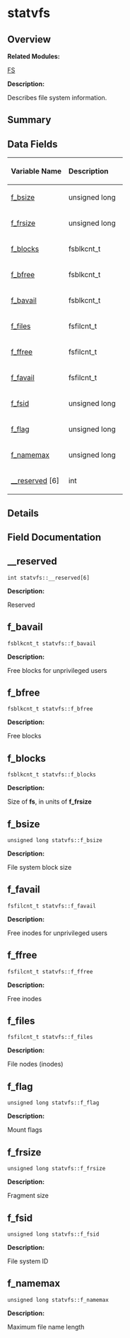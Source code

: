 # statvfs<a name="ZH-CN_TOPIC_0000001055678142"></a>

## **Overview**<a name="section467434898084843"></a>

**Related Modules:**

[FS](FS.md)

**Description:**

Describes file system information. 

## **Summary**<a name="section487801491084843"></a>

## Data Fields<a name="pub-attribs"></a>

<a name="table1744310502084843"></a>
<table><thead align="left"><tr id="row880538930084843"><th class="cellrowborder" valign="top" width="50%" id="mcps1.1.3.1.1"><p id="p1828887717084843"><a name="p1828887717084843"></a><a name="p1828887717084843"></a>Variable Name</p>
</th>
<th class="cellrowborder" valign="top" width="50%" id="mcps1.1.3.1.2"><p id="p813384273084843"><a name="p813384273084843"></a><a name="p813384273084843"></a>Description</p>
</th>
</tr>
</thead>
<tbody><tr id="row1867407824084843"><td class="cellrowborder" valign="top" width="50%" headers="mcps1.1.3.1.1 "><p id="p1685286715084843"><a name="p1685286715084843"></a><a name="p1685286715084843"></a><a href="statvfs.md#a3400d89a2627d6313da0cb39ff6209ec">f_bsize</a></p>
</td>
<td class="cellrowborder" valign="top" width="50%" headers="mcps1.1.3.1.2 "><p id="p163402655084843"><a name="p163402655084843"></a><a name="p163402655084843"></a>unsigned long&nbsp;</p>
</td>
</tr>
<tr id="row1880123757084843"><td class="cellrowborder" valign="top" width="50%" headers="mcps1.1.3.1.1 "><p id="p573414300084843"><a name="p573414300084843"></a><a name="p573414300084843"></a><a href="statvfs.md#af01dafa58ce2f665bc8b6ba1741f1896">f_frsize</a></p>
</td>
<td class="cellrowborder" valign="top" width="50%" headers="mcps1.1.3.1.2 "><p id="p1176601408084843"><a name="p1176601408084843"></a><a name="p1176601408084843"></a>unsigned long&nbsp;</p>
</td>
</tr>
<tr id="row2007606524084843"><td class="cellrowborder" valign="top" width="50%" headers="mcps1.1.3.1.1 "><p id="p1165750455084843"><a name="p1165750455084843"></a><a name="p1165750455084843"></a><a href="statvfs.md#a83b2d1725a43fef463597eda75b7af1b">f_blocks</a></p>
</td>
<td class="cellrowborder" valign="top" width="50%" headers="mcps1.1.3.1.2 "><p id="p879585598084843"><a name="p879585598084843"></a><a name="p879585598084843"></a>fsblkcnt_t&nbsp;</p>
</td>
</tr>
<tr id="row685370762084843"><td class="cellrowborder" valign="top" width="50%" headers="mcps1.1.3.1.1 "><p id="p387702768084843"><a name="p387702768084843"></a><a name="p387702768084843"></a><a href="statvfs.md#ab004873a74b951610b969a222116dccb">f_bfree</a></p>
</td>
<td class="cellrowborder" valign="top" width="50%" headers="mcps1.1.3.1.2 "><p id="p655968883084843"><a name="p655968883084843"></a><a name="p655968883084843"></a>fsblkcnt_t&nbsp;</p>
</td>
</tr>
<tr id="row1346350082084843"><td class="cellrowborder" valign="top" width="50%" headers="mcps1.1.3.1.1 "><p id="p1946539446084843"><a name="p1946539446084843"></a><a name="p1946539446084843"></a><a href="statvfs.md#a38e0b0109797e233de83ff9e8c4d0520">f_bavail</a></p>
</td>
<td class="cellrowborder" valign="top" width="50%" headers="mcps1.1.3.1.2 "><p id="p549627033084843"><a name="p549627033084843"></a><a name="p549627033084843"></a>fsblkcnt_t&nbsp;</p>
</td>
</tr>
<tr id="row441124531084843"><td class="cellrowborder" valign="top" width="50%" headers="mcps1.1.3.1.1 "><p id="p1449235955084843"><a name="p1449235955084843"></a><a name="p1449235955084843"></a><a href="statvfs.md#a38f6a9335cabe3bff82c2d96cc538e6f">f_files</a></p>
</td>
<td class="cellrowborder" valign="top" width="50%" headers="mcps1.1.3.1.2 "><p id="p1870353056084843"><a name="p1870353056084843"></a><a name="p1870353056084843"></a>fsfilcnt_t&nbsp;</p>
</td>
</tr>
<tr id="row1256710737084843"><td class="cellrowborder" valign="top" width="50%" headers="mcps1.1.3.1.1 "><p id="p916818028084843"><a name="p916818028084843"></a><a name="p916818028084843"></a><a href="statvfs.md#a601437cadd9c607cba0c653706af3d22">f_ffree</a></p>
</td>
<td class="cellrowborder" valign="top" width="50%" headers="mcps1.1.3.1.2 "><p id="p899579738084843"><a name="p899579738084843"></a><a name="p899579738084843"></a>fsfilcnt_t&nbsp;</p>
</td>
</tr>
<tr id="row1144957159084843"><td class="cellrowborder" valign="top" width="50%" headers="mcps1.1.3.1.1 "><p id="p1046692827084843"><a name="p1046692827084843"></a><a name="p1046692827084843"></a><a href="statvfs.md#a6f336f60b6cba33b9380181ef413022f">f_favail</a></p>
</td>
<td class="cellrowborder" valign="top" width="50%" headers="mcps1.1.3.1.2 "><p id="p245821717084843"><a name="p245821717084843"></a><a name="p245821717084843"></a>fsfilcnt_t&nbsp;</p>
</td>
</tr>
<tr id="row2017259314084843"><td class="cellrowborder" valign="top" width="50%" headers="mcps1.1.3.1.1 "><p id="p328642401084843"><a name="p328642401084843"></a><a name="p328642401084843"></a><a href="statvfs.md#a1a180e536ad58f06b0c05d913d0ae9cf">f_fsid</a></p>
</td>
<td class="cellrowborder" valign="top" width="50%" headers="mcps1.1.3.1.2 "><p id="p1545222216084843"><a name="p1545222216084843"></a><a name="p1545222216084843"></a>unsigned long&nbsp;</p>
</td>
</tr>
<tr id="row312305177084843"><td class="cellrowborder" valign="top" width="50%" headers="mcps1.1.3.1.1 "><p id="p1854323337084843"><a name="p1854323337084843"></a><a name="p1854323337084843"></a><a href="statvfs.md#adb8f52b3e1b3a90358ec3e97e56aafcd">f_flag</a></p>
</td>
<td class="cellrowborder" valign="top" width="50%" headers="mcps1.1.3.1.2 "><p id="p2034309669084843"><a name="p2034309669084843"></a><a name="p2034309669084843"></a>unsigned long&nbsp;</p>
</td>
</tr>
<tr id="row552716914084843"><td class="cellrowborder" valign="top" width="50%" headers="mcps1.1.3.1.1 "><p id="p911170207084843"><a name="p911170207084843"></a><a name="p911170207084843"></a><a href="statvfs.md#a138cd6cae031d89d7ae90649fb667696">f_namemax</a></p>
</td>
<td class="cellrowborder" valign="top" width="50%" headers="mcps1.1.3.1.2 "><p id="p1925551226084843"><a name="p1925551226084843"></a><a name="p1925551226084843"></a>unsigned long&nbsp;</p>
</td>
</tr>
<tr id="row996262555084843"><td class="cellrowborder" valign="top" width="50%" headers="mcps1.1.3.1.1 "><p id="p1312076239084843"><a name="p1312076239084843"></a><a name="p1312076239084843"></a><a href="statvfs.md#a57b706767c1a69cdb86c33e7196fe647">__reserved</a> [6]</p>
</td>
<td class="cellrowborder" valign="top" width="50%" headers="mcps1.1.3.1.2 "><p id="p11791822084843"><a name="p11791822084843"></a><a name="p11791822084843"></a>int&nbsp;</p>
</td>
</tr>
</tbody>
</table>

## **Details**<a name="section1212205440084843"></a>

## **Field Documentation**<a name="section683045177084843"></a>

## \_\_reserved<a name="a57b706767c1a69cdb86c33e7196fe647"></a>

```
int statvfs::__reserved[6]
```

 **Description:**

Reserved 

## f\_bavail<a name="a38e0b0109797e233de83ff9e8c4d0520"></a>

```
fsblkcnt_t statvfs::f_bavail
```

 **Description:**

Free blocks for unprivileged users 

## f\_bfree<a name="ab004873a74b951610b969a222116dccb"></a>

```
fsblkcnt_t statvfs::f_bfree
```

 **Description:**

Free blocks 

## f\_blocks<a name="a83b2d1725a43fef463597eda75b7af1b"></a>

```
fsblkcnt_t statvfs::f_blocks
```

 **Description:**

Size of  **fs**, in units of  **f\_frsize** 

## f\_bsize<a name="a3400d89a2627d6313da0cb39ff6209ec"></a>

```
unsigned long statvfs::f_bsize
```

 **Description:**

File system block size 

## f\_favail<a name="a6f336f60b6cba33b9380181ef413022f"></a>

```
fsfilcnt_t statvfs::f_favail
```

 **Description:**

Free inodes for unprivileged users 

## f\_ffree<a name="a601437cadd9c607cba0c653706af3d22"></a>

```
fsfilcnt_t statvfs::f_ffree
```

 **Description:**

Free inodes 

## f\_files<a name="a38f6a9335cabe3bff82c2d96cc538e6f"></a>

```
fsfilcnt_t statvfs::f_files
```

 **Description:**

File nodes \(inodes\) 

## f\_flag<a name="adb8f52b3e1b3a90358ec3e97e56aafcd"></a>

```
unsigned long statvfs::f_flag
```

 **Description:**

Mount flags 

## f\_frsize<a name="af01dafa58ce2f665bc8b6ba1741f1896"></a>

```
unsigned long statvfs::f_frsize
```

 **Description:**

Fragment size 

## f\_fsid<a name="a1a180e536ad58f06b0c05d913d0ae9cf"></a>

```
unsigned long statvfs::f_fsid
```

 **Description:**

File system ID 

## f\_namemax<a name="a138cd6cae031d89d7ae90649fb667696"></a>

```
unsigned long statvfs::f_namemax
```

 **Description:**

Maximum file name length 

